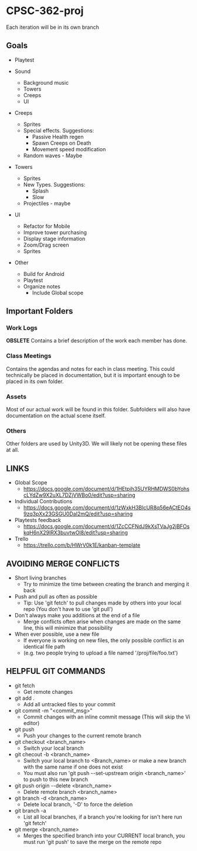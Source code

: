 # CPSC-362-proj
Each iteration will be in its own branch

## Goals
- Playtest
- Sound
  - Background music
  - Towers
  - Creeps
  - UI
- Creeps
  - Sprites
  - Special effects. Suggestions:
    - Passive Health regen
    - Spawn Creeps on Death
    - Movement speed modification
  - Random waves - Maybe
- Towers 
  - Sprites
  - New Types. Suggestions:
    - Splash
    - Slow
  - Projectiles - maybe
- UI
  - Refactor for Mobile
  - Improve tower purchasing
  - Display stage information
  - Zoom/Drag screen
  - Sprites
 
- Other 
  - Build for Android
  - Playtest
  - Organize notes
    - Include Global scope
  
 

## Important Folders
### Work Logs
 __OBSLETE__
Contains a brief description of the work each member has done.

### Class Meetings
Contains the agendas and notes for each in class meeting. 
This could technically be placed in documentation, but it is important enough to be placed in its own folder.

### Assets
Most of our actual work will be found in this folder. Subfolders will also have documentation on the actual scene itself.

### Others
Other folders are used by Unity3D.
We will likely not be opening these files at all.
  
 ## LINKS
 - Global Scope
   - https://docs.google.com/document/d/1HEtpih35UYRHMDWS0bYohscLYdZw9X2uXL7DZjVWBo0/edit?usp=sharing
 - Individual Contributions
   - https://docs.google.com/document/d/1zWxkH3BIcUR8q56eACtEO4s9zq3pXx23GSGU0DaI2mQ/edit?usp=sharing
 - Playtests feedback
   - https://docs.google.com/document/d/1ZcCCFNdJ9kXsTVaJg2jBFOskqH6nX29lRX3buvtwOI8/edit?usp=sharing
 - Trello
   - https://trello.com/b/HWrV0k1E/kanban-template

## AVOIDING MERGE CONFLICTS
  - Short living branches
    - Try to minimize the time between creating the branch and merging it back
  - Push and pull as often as possible
    - Tip: Use 'git fetch' to pull changes made by others into your local repo (You don't have to use 'git pull')
  - Don't always make you additions at the end of a file
    - Merge conflicts often arise when changes are made on the same line, this will minimize that possibility
  - When ever possible, use a new file
    - If everyone is working on new files, the only possible conflict is an identical file path 
    - (e.g. two people trying to upload a file named '/proj/file/foo.txt')
    
## HELPFUL GIT COMMANDS
  - git fetch
    - Get remote changes
  - git add .
    - Add all untracked files to your commit
  - git commit -m "<commit_msg>"
    - Commit changes with an inline commit message (This will skip the Vi editor)
  - git push
    - Push your changes to the current remote branch
  - git checkout <branch_name>
    - Switch your local branch
  - git checout -b <branch_name>
    - Switch your local branch to <Branch_name> or make a new branch with the same name if one does not exist
    - You must also run 'git push --set-upstream origin <branch_name>' to push to this new branch
  - git push origin --delete <branch_name>
    - Delete remote branch <branch_name>
  - git branch -d <branch_name>
    - Delete local branch, '-D' to force the deletion
  - git branch -a
    - List all local branches, if a branch you're looking for isn't here run 'git fetch'
  - git merge <branch_name>
    - Merges the specified branch into your CURRENT local branch, you must run 'git push' to save the merge on the remote repo

